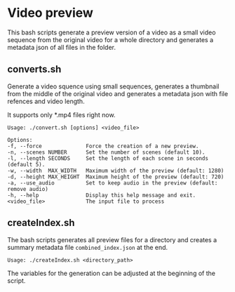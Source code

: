 # Video preview

This bash scripts generate a preview version of a video as a small video sequence from the original video for a whole directory and generates a metadata json of all files in the folder.

## converts.sh

Generate a video squence using small sequences, generates a thumbnail from the middle of the original video and generates a metadata json with file refences and video length.

It supports only *.mp4 files right now.

    Usage: ./convert.sh [options] <video_file>

    Options:
    -f, --force              Force the creation of a new preview.
    -n, --scenes NUMBER      Set the number of scenes (default 10).
    -l, --length SECONDS     Set the length of each scene in seconds (default 5).
    -w, --width  MAX_WIDTH   Maximum width of the preview (default: 1280)
    -d, --height MAX_HEIGHT  Maximum height of the preview (default: 720)
    -a, --use_audio          Set to keep audio in the preview (default: remove audio)
    -h, --help               Display this help message and exit.
    <video_file>             The input file to process

## createIndex.sh

The bash scripts generates all preview files for a directory and creates a summary metadata file `combined_index.json` at the end.

    Usage: ./createIndex.sh <directory_path>

The variables for the generation can be adjusted at the beginning of the script.

